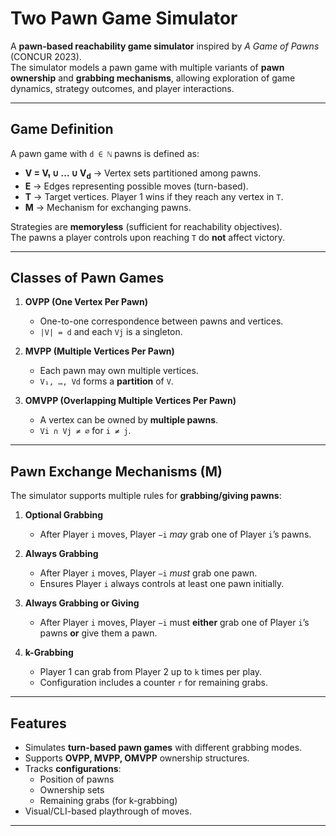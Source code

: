 #  Two Pawn Game Simulator

A **pawn-based reachability game simulator** inspired by *A Game of Pawns* (CONCUR 2023).  
The simulator models a pawn game with multiple variants of **pawn ownership** and **grabbing mechanisms**, allowing exploration of game dynamics, strategy outcomes, and player interactions.

---

## Game Definition

A pawn game with `d ∈ ℕ` pawns is defined as:


- **V = V₁ ∪ … ∪ V<sub>d</sub>** → Vertex sets partitioned among pawns.  
- **E** → Edges representing possible moves (turn-based).  
- **T** → Target vertices. Player 1 wins if they reach any vertex in `T`.  
- **M** → Mechanism for exchanging pawns.  

 Strategies are **memoryless** (sufficient for reachability objectives).  
The pawns a player controls upon reaching `T` do **not** affect victory.  

---

##  Classes of Pawn Games

1. **OVPP (One Vertex Per Pawn)**  
   - One-to-one correspondence between pawns and vertices.  
   - `|V| = d` and each `Vj` is a singleton.  

2. **MVPP (Multiple Vertices Per Pawn)**  
   - Each pawn may own multiple vertices.  
   - `V₁, …, Vd` forms a **partition** of `V`.  

3. **OMVPP (Overlapping Multiple Vertices Per Pawn)**  
   - A vertex can be owned by **multiple pawns**.  
   - `Vi ∩ Vj ≠ ∅` for `i ≠ j`.  

---

##  Pawn Exchange Mechanisms (M)

The simulator supports multiple rules for **grabbing/giving pawns**:

1. **Optional Grabbing**  
   - After Player `i` moves, Player `−i` *may* grab one of Player `i`’s pawns.

2. **Always Grabbing**  
   - After Player `i` moves, Player `−i` *must* grab one pawn.  
   - Ensures Player `i` always controls at least one pawn initially.

3. **Always Grabbing or Giving**  
   - After Player `i` moves, Player `−i` must **either** grab one of Player `i`’s pawns **or** give them a pawn.

4. **k-Grabbing**  
   - Player 1 can grab from Player 2 up to `k` times per play.  
   - Configuration includes a counter `r` for remaining grabs.  

---

## Features

- Simulates **turn-based pawn games** with different grabbing modes.  
- Supports **OVPP, MVPP, OMVPP** ownership structures.  
- Tracks **configurations**:  
  - Position of pawns  
  - Ownership sets  
  - Remaining grabs (for k-grabbing)  
- Visual/CLI-based playthrough of moves.  

---
